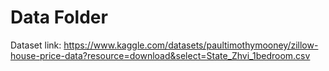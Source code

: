 # Data Folder

Dataset link: https://www.kaggle.com/datasets/paultimothymooney/zillow-house-price-data?resource=download&select=State_Zhvi_1bedroom.csv
